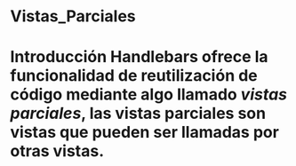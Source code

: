 # Vistas_Parciales
# Introducción  Handlebars ofrece la funcionalidad de reutilización de código mediante algo llamado *vistas parciales*, las vistas parciales son vistas que pueden ser llamadas por otras vistas.
